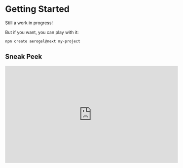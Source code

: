 # Getting Started

Still a work in progress!

But if you want, you can play with it:

```sh
npm create aerogel@next my-project
```

## Sneak Peek

<iframe width="560" height="315" src="https://www.youtube.com/embed/JXyCH_S9efk?si=Gy2uvyL_inUpui8X" title="YouTube video player" frameborder="0" allow="accelerometer; autoplay; clipboard-write; encrypted-media; gyroscope; picture-in-picture; web-share" allowfullscreen></iframe>
